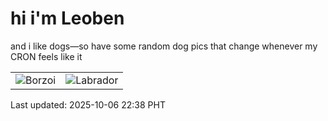# hi i'm Leoben

and i like dogs—so have some random dog pics that change whenever my CRON feels like it

|  |  |
|--------|----------|
| ![Borzoi](https://random-dog-vercel.vercel.app/api/random-borzoi?v=1759761511) | ![Labrador](https://random-dog-vercel.vercel.app/api/random-labrador?v=1759761511) |

Last updated: 2025-10-06 22:38 PHT

